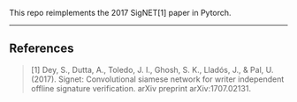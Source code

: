 This repo reimplements the 2017 SigNET[1] paper in Pytorch. 




-------

## References

> [1] Dey, S., Dutta, A., Toledo, J. I., Ghosh, S. K., Lladós, J., & Pal, U. (2017). Signet: Convolutional siamese network for writer independent offline signature verification. arXiv preprint arXiv:1707.02131.

